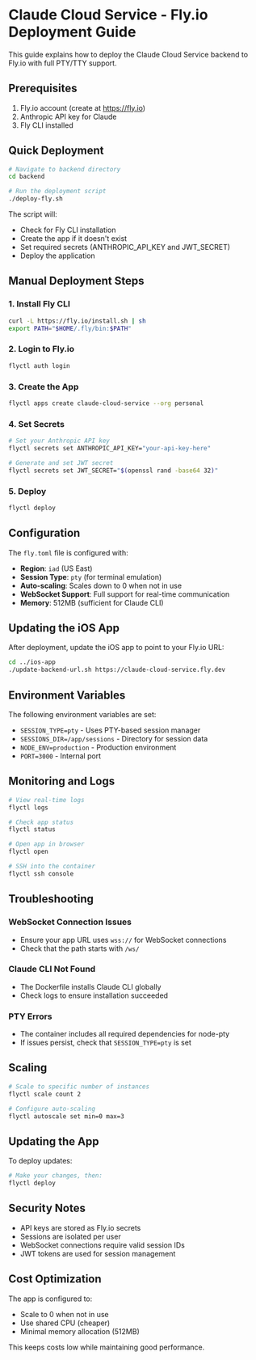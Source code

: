 # Claude Cloud Service - Fly.io Deployment Guide

This guide explains how to deploy the Claude Cloud Service backend to Fly.io with full PTY/TTY support.

## Prerequisites

1. Fly.io account (create at https://fly.io)
2. Anthropic API key for Claude
3. Fly CLI installed

## Quick Deployment

```bash
# Navigate to backend directory
cd backend

# Run the deployment script
./deploy-fly.sh
```

The script will:
- Check for Fly CLI installation
- Create the app if it doesn't exist
- Set required secrets (ANTHROPIC_API_KEY and JWT_SECRET)
- Deploy the application

## Manual Deployment Steps

### 1. Install Fly CLI

```bash
curl -L https://fly.io/install.sh | sh
export PATH="$HOME/.fly/bin:$PATH"
```

### 2. Login to Fly.io

```bash
flyctl auth login
```

### 3. Create the App

```bash
flyctl apps create claude-cloud-service --org personal
```

### 4. Set Secrets

```bash
# Set your Anthropic API key
flyctl secrets set ANTHROPIC_API_KEY="your-api-key-here"

# Generate and set JWT secret
flyctl secrets set JWT_SECRET="$(openssl rand -base64 32)"
```

### 5. Deploy

```bash
flyctl deploy
```

## Configuration

The `fly.toml` file is configured with:
- **Region**: `iad` (US East)
- **Session Type**: `pty` (for terminal emulation)
- **Auto-scaling**: Scales down to 0 when not in use
- **WebSocket Support**: Full support for real-time communication
- **Memory**: 512MB (sufficient for Claude CLI)

## Updating the iOS App

After deployment, update the iOS app to point to your Fly.io URL:

```bash
cd ../ios-app
./update-backend-url.sh https://claude-cloud-service.fly.dev
```

## Environment Variables

The following environment variables are set:
- `SESSION_TYPE=pty` - Uses PTY-based session manager
- `SESSIONS_DIR=/app/sessions` - Directory for session data
- `NODE_ENV=production` - Production environment
- `PORT=3000` - Internal port

## Monitoring and Logs

```bash
# View real-time logs
flyctl logs

# Check app status
flyctl status

# Open app in browser
flyctl open

# SSH into the container
flyctl ssh console
```

## Troubleshooting

### WebSocket Connection Issues
- Ensure your app URL uses `wss://` for WebSocket connections
- Check that the path starts with `/ws/`

### Claude CLI Not Found
- The Dockerfile installs Claude CLI globally
- Check logs to ensure installation succeeded

### PTY Errors
- The container includes all required dependencies for node-pty
- If issues persist, check that `SESSION_TYPE=pty` is set

## Scaling

```bash
# Scale to specific number of instances
flyctl scale count 2

# Configure auto-scaling
flyctl autoscale set min=0 max=3
```

## Updating the App

To deploy updates:

```bash
# Make your changes, then:
flyctl deploy
```

## Security Notes

- API keys are stored as Fly.io secrets
- Sessions are isolated per user
- WebSocket connections require valid session IDs
- JWT tokens are used for session management

## Cost Optimization

The app is configured to:
- Scale to 0 when not in use
- Use shared CPU (cheaper)
- Minimal memory allocation (512MB)

This keeps costs low while maintaining good performance.